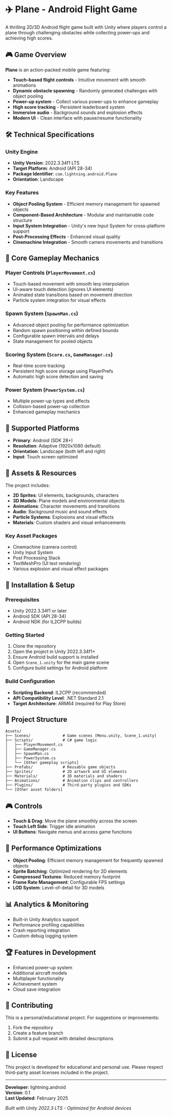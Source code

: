 # ✈️ Plane - Android Flight Game

A thrilling 2D/3D Android flight game built with Unity where players control a plane through challenging obstacles while collecting power-ups and achieving high scores.

## 🎮 Game Overview

**Plane** is an action-packed mobile game featuring:
- **Touch-based flight controls** - Intuitive movement with smooth animations
- **Dynamic obstacle spawning** - Randomly generated challenges with object pooling
- **Power-up system** - Collect various power-ups to enhance gameplay
- **High score tracking** - Persistent leaderboard system
- **Immersive audio** - Background sounds and explosion effects
- **Modern UI** - Clean interface with pause/resume functionality

## 🛠️ Technical Specifications

### Unity Engine
- **Unity Version**: 2022.3.34f1 LTS
- **Target Platform**: Android (API 28-34)
- **Package Identifier**: `com.lightning.android.Plane`
- **Orientation**: Landscape

### Key Features
- **Object Pooling System** - Efficient memory management for spawned objects
- **Component-Based Architecture** - Modular and maintainable code structure
- **Input System Integration** - Unity's new Input System for cross-platform support
- **Post-Processing Effects** - Enhanced visual quality
- **Cinemachine Integration** - Smooth camera movements and transitions

## 🎯 Core Gameplay Mechanics

### Player Controls (`PlayerMovement.cs`)
- Touch-based movement with smooth lerp interpolation
- UI-aware touch detection (ignores UI elements)
- Animated state transitions based on movement direction
- Particle system integration for visual effects

### Spawn System (`SpawnMan.cs`)
- Advanced object pooling for performance optimization
- Random spawn positioning within defined bounds
- Configurable spawn intervals and delays
- State management for pooled objects

### Scoring System (`Score.cs`, `GameManager.cs`)
- Real-time score tracking
- Persistent high score storage using PlayerPrefs
- Automatic high score detection and saving

### Power System (`PowerSystem.cs`)
- Multiple power-up types and effects
- Collision-based power-up collection
- Enhanced gameplay mechanics

## 📱 Supported Platforms

- **Primary**: Android (SDK 28+)
- **Resolution**: Adaptive (1920x1080 default)
- **Orientation**: Landscape (both left and right)
- **Input**: Touch screen optimized

## 🎨 Assets & Resources

The project includes:
- **2D Sprites**: UI elements, backgrounds, characters
- **3D Models**: Plane models and environmental objects
- **Animations**: Character movements and transitions
- **Audio**: Background music and sound effects
- **Particle Systems**: Explosions and visual effects
- **Materials**: Custom shaders and visual enhancements

### Key Asset Packages
- Cinemachine (camera control)
- Unity Input System
- Post Processing Stack
- TextMeshPro (UI text rendering)
- Various explosion and visual effect packages

## 🚀 Installation & Setup

### Prerequisites
- Unity 2022.3.34f1 or later
- Android SDK (API 28-34)
- Android NDK (for IL2CPP builds)

### Getting Started
1. Clone the repository
2. Open the project in Unity 2022.3.34f1+
3. Ensure Android build support is installed
4. Open `Scene_1.unity` for the main game scene
5. Configure build settings for Android platform

### Build Configuration
- **Scripting Backend**: IL2CPP (recommended)
- **API Compatibility Level**: .NET Standard 2.1
- **Target Architecture**: ARM64 (required for Play Store)

## 📂 Project Structure

```
Assets/
├── Scenes/              # Game scenes (Menu.unity, Scene_1.unity)
├── Scripts/             # C# game logic
│   ├── PlayerMovement.cs
│   ├── GameManager.cs
│   ├── SpawnMan.cs
│   ├── PowerSystem.cs
│   └── [Other gameplay scripts]
├── Prefabs/             # Reusable game objects
├── Sprites/             # 2D artwork and UI elements
├── Materials/           # 3D materials and shaders
├── Animations/          # Animation clips and controllers
├── Plugins/             # Third-party plugins and SDKs
└── [Other asset folders]
```

## 🎮 Controls

- **Touch & Drag**: Move the plane smoothly across the screen
- **Touch Left Side**: Trigger idle animation
- **UI Buttons**: Navigate menus and access game functions

## 🔧 Performance Optimizations

- **Object Pooling**: Efficient memory management for frequently spawned objects
- **Sprite Batching**: Optimized rendering for 2D elements
- **Compressed Textures**: Reduced memory footprint
- **Frame Rate Management**: Configurable FPS settings
- **LOD System**: Level-of-detail for 3D models

## 📊 Analytics & Monitoring

- Built-in Unity Analytics support
- Performance profiling capabilities
- Crash reporting integration
- Custom debug logging system

## 🏆 Features in Development

- Enhanced power-up system
- Additional aircraft models
- Multiplayer functionality
- Achievement system
- Cloud save integration

## 🤝 Contributing

This is a personal/educational project. For suggestions or improvements:
1. Fork the repository
2. Create a feature branch
3. Submit a pull request with detailed descriptions

## 📄 License

This project is developed for educational and personal use. Please respect third-party asset licenses included in the project.

---

**Developer**: lightning.android  
**Version**: 0.1  
**Last Updated**: February 2025

*Built with Unity 2022.3 LTS - Optimized for Android devices*
